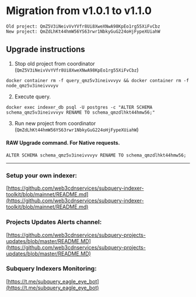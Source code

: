 # Migration from v1.0.1 to v1.1.0
```
Old project: QmZ5V3iNeivVvYVfr8Ui8XweXNwA98KpEo1rg55XiFvCbz
New project: QmZdLhKt44hmW56YS63rwr1NbkyGuG224oHjFypeXUiahW
```


## Upgrade instructions
 1) Stop old project from coordinator (`QmZ5V3iNeivVvYVfr8Ui8XweXNwA98KpEo1rg55XiFvCbz`)

```
docker container rm -f query_qmz5v3ineivvvyv && docker container rm -f node_qmz5v3ineivvvyv
```

 2) Execute query.

```
docker exec indexer_db psql -U postgres -c "ALTER SCHEMA schema_qmz5v3ineivvvyv RENAME TO schema_qmzdlhkt44hmw56;"

```

 3) Run new project from coordinator (`QmZdLhKt44hmW56YS63rwr1NbkyGuG224oHjFypeXUiahW`)

#### RAW Upgrade command. For Native requests.
`ALTER SCHEMA schema_qmz5v3ineivvvyv RENAME TO schema_qmzdlhkt44hmw56;`


___
### Setup your own indexer:

[https://github.com/web3cdnservices/subquery-indexer-toolkit/blob/mainnet/README.md](https://github.com/web3cdnservices/subquery-indexer-toolkit/blob/mainnet/README.md)

### Projects Updates Alerts channel:

[https://github.com/web3cdnservices/subquery-projects-updates/blob/master/README.MD](https://github.com/web3cdnservices/subquery-projects-updates/blob/master/README.MD)

### Subquery Indexers Monitoring:

[https://t.me/subquery_eagle_eye_bot](https://t.me/subquery_eagle_eye_bot)
